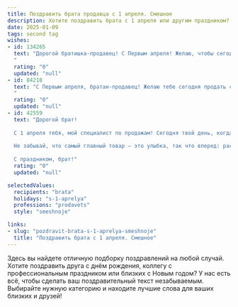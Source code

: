 ```yaml
---
title: Поздравить брата продавца с 1 апреля. Смешное
description: Хотите поздравить брата с 1 апреля или другим праздником? Наш ИИ создаст незабываемое поздравление, а вы обязательно выделитесь среди других.  
date: 2025-01-09
tags: second tag
wishes:
- id: 134265
  text: "Дорогой братишка-продавец! С Первым апреля! Желаю, чтобы сегодня твои продажи были настолько высокими, что тебе придётся прятать выручку от налоговой… в шуточных подарочных яйцах!  Пусть все клиенты будут добродушными и покупают всё, что ты им предлагаешь, даже если это… первоапрельская шутка!  Успехов и море позитива!
  "
  rating: "0"
  updated: "null"
- id: 84218
  text: "С Первым апреля, братан-продавец! Желаю тебе сегодня продать столько воздуха, сколько в твоих лёгких, и пусть покупатели от смеха попадают в товарные ряды!  Пусть твой день будет полон удачных сделок (и не очень удачных, но смешных!), а клиенты — весёлыми и щедрыми (хотя бы на улыбки)!
  "
  rating: "0"
  updated: "null"
- id: 42559
  text: "Дорогой брат!
  
  С 1 апреля тебя, мой специалист по продажам! Сегодня твой день, когда можно продать даже несуществующее! Желаю, чтобы все твои товары всегда раскупались, а клиенты были такими же веселыми, как этот праздник. Пусть они верят в чудеса, а не в распродажу!
  
  Не забывай, что самый главный товар — это улыбка, так что вперед: распродавай свои шутки с наценкой и не забывай про акцию \"Смехом по жизнь\". Удачи тебе в продаже шуток, и чтобы твой юмор всегда находил своего покупателя!
  
  С праздником, брат!"
  rating: "0"
  updated: "null"

selectedValues:
  recipients: "brata"
  holidays: "s-1-aprelya"
  professions: "prodavets"
  style: "smeshnoje"

links:
- slug: "pozdravit-brata-s-1-aprelya-smeshnoje"
  title: "Поздравить брата с 1 апреля. Смешное"
---
```


Здесь вы найдете отличную подборку поздравлений на любой случай.
Хотите поздравить друга с днём рождения, коллегу с профессиональным праздником или близких с Новым годом? У нас есть всё, чтобы сделать ваш поздравительный текст незабываемым. Выбирайте нужную категорию и находите лучшие слова для ваших близких и друзей!

